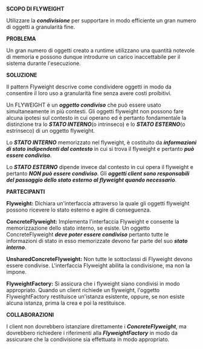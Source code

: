 **SCOPO DI FLYWEIGHT**

Utilizzare la ***condivisione*** per supportare in modo efficiente un gran numero di oggetti a granularità fine.

**PROBLEMA**

Un gran numero di oggetti creato a runtime utilizzano una quantità notevole di memoria e possono dunque introdurre un carico inaccettabile per il sistema durante l'esecuzione.

**SOLUZIONE**

Il pattern Flyweight descrive come condividere oggetti in modo da consentire il loro uso a granularità fine senza avere costi proibitivi.

Un FLYWEIGHT è un ***oggetto condiviso*** che può essere usato simultaneamente in più contesti. Gli  oggetti flyweight non possono fare alcuna ipotesi sul contesto in cui operano
ed è pertanto fondamentale la distinzione tra lo ***STATO INTERNO***(o intrinseco) e lo ***STATO ESTERNO***(o estrinseco) di un oggetto flyweight.

Lo ***STATO INTERNO*** memorizzato nel flyweight, è costituito da ***informazioni di stato indipendenti dal contesto*** in cui si trova il flyweight e pertanto ***può essere condiviso***.

Lo ***STATO ESTERNO*** dipende invece dal contesto in cui opera il flyweight e pertanto ***NON può essere condiviso***. Gli ***oggetti client sono responsabili del passaggio dello stato esterno 
al flyweight quando necessario***.

**PARTECIPANTI**

**Flyweight:** Dichiara un'interfaccia attraverso la quale gli oggetti flyweight possono ricevere lo stato esterno e agire di conseguenza.

**ConcreteFlyweight:** Implementa l'interfaccia Flyweight e consente la memorizzazione dello stato interno, se esiste. Un oggetto ConcreteFlyweight ***deve poter essere condiviso*** 
 pertanto tutte le informazioni di stato in esso memorizzate devono far parte del suo ***stato interno***.

**UnsharedConcreteFlyweight:** Non tutte le sottoclassi di Flyweight devono essere condivise. L'interfaccia Flyweight abilita la condivisione, ma non la impone.

**FlyweightFactory:** Si assicura che i flyweight siano condivisi in modo appropriato. Quando un client richiede un flyweight, l'oggetto FlyweightFactory restituisce un'istanza esistente,
oppure, se non esiste alcuna istanza, prima la crea e poi la restituisce.

**COLLABORAZIONI**

I client non dovrebbero istanziare direttamente i ***ConcreteFlyweight***, ma dovrebbero richiedere i riferimenti alla ***FlyweightFactory*** in modo da assicurare che la condivisione sia
effettuata in modo appropriato.










